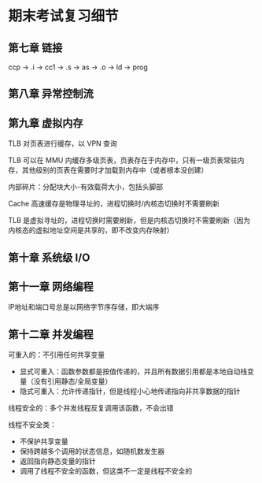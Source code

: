 # 期末考试复习细节

## 第七章 链接

ccp -> .i -> cc1 -> .s -> as -> .o -> ld -> prog

## 第八章 异常控制流

## 第九章 虚拟内存

TLB 对页表进行缓存，以 VPN 查询

TLB 可以在 MMU 内缓存多级页表，页表存在于内存中，只有一级页表常驻内存，其他级别的页表在需要时才加载到内存中（或者根本没创建）

内部碎片：分配块大小-有效载荷大小，包括头脚部

Cache 高速缓存是物理寻址的，进程切换时/内核态切换时不需要刷新

TLB 是虚拟寻址的，进程切换时需要刷新，但是内核态切换时不需要刷新（因为内核态的虚拟地址空间是共享的，即不改变内存映射）

## 第十章 系统级 I/O

## 第十一章 网络编程

IP地址和端口号总是以网络字节序存储，即大端序

## 第十二章 并发编程

可重入的：不引用任何共享变量

* 显式可重入：函数参数都是按值传递的，并且所有数据引用都是本地自动栈变量（没有引用静态/全局变量）
* 隐式可重入：允许传递指针，但是线程小心地传递指向非共享数据的指针

线程安全的：多个并发线程反复调用该函数，不会出错

线程不安全类：

* 不保护共享变量
* 保持跨越多个调用的状态信息，如随机数发生器
* 返回指向静态变量的指针
* 调用了线程不安全的函数，但这类不一定是线程不安全的